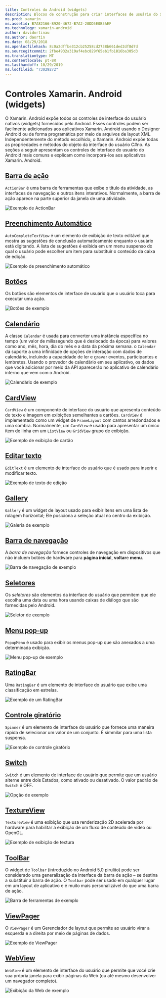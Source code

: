 ```yaml
---
title: Controles do Android (widgets)
description: Blocos de construção para criar interfaces de usuário do Xamarin. Android
ms.prod: xamarin
ms.assetid: B7A82166-B920-4672-B7A2-20DD5E0B5AEF
ms.technology: xamarin-android
author: davidortinau
ms.author: daortin
ms.date: 08/29/2018
ms.openlocfilehash: 8c0a2dffbe312cb25258cd2738b661ded2df8d7d
ms.sourcegitcommit: 2fbe4932a319af4ebc829f65eb1fb1816ba305d3
ms.translationtype: MT
ms.contentlocale: pt-BR
ms.lasthandoff: 10/29/2019
ms.locfileid: "73029272"
---
```

# <a name="xamarinandroid-controls-widgets"></a>Controles Xamarin. Android (widgets)

O Xamarin. Android expõe todos os controles de interface do usuário nativos (widgets) fornecidos pelo Android. Esses controles podem ser facilmente adicionados aos aplicativos Xamarin. Android usando o Designer Android ou de forma programática por meio de arquivos de layout XML. Independentemente do método escolhido, o Xamarin. Android expõe todas as propriedades e métodos do objeto da interface do usuário C#no. As seções a seguir apresentam os controles de interface do usuário do Android mais comuns e explicam como incorporá-los aos aplicativos Xamarin. Android.

## <a name="action-barandroiduser-interfacecontrolsaction-barmd"></a>[Barra de ação](~/android/user-interface/controls/action-bar.md) 

`ActionBar` é uma barra de ferramentas que exibe o título da atividade, as interfaces de navegação e outros itens interativos. Normalmente, a barra de ação aparece na parte superior da janela de uma atividade.

![Exemplo de ActionBar](images/action-bar.png)

## <a name="auto-completeandroiduser-interfacecontrolsauto-completemd"></a>[Preenchimento Automático](~/android/user-interface/controls/auto-complete.md)

`AutoCompleteTextView` é um elemento de exibição de texto editável que mostra as sugestões de conclusão automaticamente enquanto o usuário está digitando. A lista de sugestões é exibida em um menu suspenso do qual o usuário pode escolher um item para substituir o conteúdo da caixa de edição.

![Exemplo de preenchimento automático](images/auto-complete.png)

## <a name="buttonsandroiduser-interfacecontrolsbuttonsindexmd"></a>[Botões](~/android/user-interface/controls/buttons/index.md)

Os botões são elementos de interface de usuário que o usuário toca para executar uma ação.

![Botões de exemplo](images/buttons.png)

## <a name="calendarandroiduser-interfacecontrolscalendarmd"></a>[Calendário](~/android/user-interface/controls/calendar.md)

A classe `Calendar` é usada para converter uma instância específica no tempo (um valor de milissegundo que é deslocado da época) para valores como ano, mês, hora, dia do mês e a data da próxima semana.
o `Calendar` dá suporte a uma infinidade de opções de interação com dados de calendário, incluindo a capacidade de ler e gravar eventos, participantes e lembretes. Usando o provedor de calendário em seu aplicativo, os dados que você adicionar por meio da API aparecerão no aplicativo de calendário interno que vem com o Android.

![Calendário de exemplo](images/calendar.png)

## <a name="cardviewandroiduser-interfacecontrolscard-viewmd"></a>[CardView](~/android/user-interface/controls/card-view.md)

`CardView` é um componente de interface do usuário que apresenta conteúdo de texto e imagem em exibições semelhantes a cartões. `CardView` é implementado como um widget de `FrameLayout` com cantos arredondados e uma sombra. Normalmente, um `CardView` é usado para apresentar um único item de linha em um `ListView` ou `GridView` grupo de exibição.

![Exemplo de exibição de cartão](images/cardview.png)

## <a name="edit-textandroiduser-interfacecontrolsedit-textmd"></a>[Editar texto](~/android/user-interface/controls/edit-text.md)

`EditText` é um elemento de interface do usuário que é usado para inserir e modificar texto.

![Exemplo de texto de edição](images/edit-text.png)

## <a name="galleryandroiduser-interfacecontrolsgallerymd"></a>[Gallery](~/android/user-interface/controls/gallery.md)

`Gallery` é um widget de layout usado para exibir itens em uma lista de rolagem horizontal; Ele posiciona a seleção atual no centro da exibição.

![Galeria de exemplo](images/gallery.png)

## <a name="navigation-barandroiduser-interfacecontrolsnavigation-barmd"></a>[Barra de navegação](~/android/user-interface/controls/navigation-bar.md)

A *barra de navegação* fornece controles de navegação em dispositivos que não incluem botões de hardware para **página inicial**, **voltar**e **menu**.

![Barra de navegação de exemplo](images/navigation-bar.png)

## <a name="pickersandroiduser-interfacecontrolspickersindexmd"></a>[Seletores](~/android/user-interface/controls/pickers/index.md)

Os *seletores* são elementos da interface do usuário que permitem que ele escolha uma data ou uma hora usando caixas de diálogo que são fornecidas pelo Android.

![Seletor de exemplo](images/picker.png)

## <a name="popup-menuandroiduser-interfacecontrolspopup-menumd"></a>[Menu pop-up](~/android/user-interface/controls/popup-menu.md)

`PopupMenu` é usado para exibir os menus pop-up que são anexados a uma determinada exibição.

![Menu pop-up de exemplo](images/popup-menu.png)

## <a name="ratingbarandroiduser-interfacecontrolsratingbarmd"></a>[RatingBar](~/android/user-interface/controls/ratingbar.md)

Uma `RatingBar` é um elemento de interface do usuário que exibe uma classificação em estrelas.

![Exemplo de um RatingBar](ratingbar-images/01-ratingbar.png)

## <a name="spinnerandroiduser-interfacecontrolsspinnermd"></a>[Controle giratório](~/android/user-interface/controls/spinner.md)

`Spinner` é um elemento de interface do usuário que fornece uma maneira rápida de selecionar um valor de um conjunto. É simmilar para uma lista suspensa. 

![Exemplo de controle giratório](images/spinner.png)

## <a name="switchandroiduser-interfacecontrolsswitchmd"></a>[Switch](~/android/user-interface/controls/switch.md)

`Switch` é um elemento de interface de usuário que permite que um usuário alterne entre dois Estados, como ativado ou desativado. O valor padrão de `Switch` é OFF.

![Opção de exemplo](images/switch.png)

## <a name="textureviewandroiduser-interfacecontrolstexture-viewmd"></a>[TextureView](~/android/user-interface/controls/texture-view.md)

`TextureView` é uma exibição que usa renderização 2D acelerada por hardware para habilitar a exibição de um fluxo de conteúdo de vídeo ou OpenGL.

![Exemplo de exibição de textura](images/texture-view.png)

## <a name="toolbarandroiduser-interfacecontrolstool-barindexmd"></a>[ToolBar](~/android/user-interface/controls/tool-bar/index.md)

O widget de `Toolbar` (introduzido no Android 5,0 pirulito) pode ser considerado uma generalização da interface da barra de ação &ndash; se destina a substituir a barra de ação. O `Toolbar` pode ser usado em qualquer lugar em um layout de aplicativo e é muito mais personalizável do que uma barra de ação.

![Barra de ferramentas de exemplo](images/toolbar.png)

## <a name="viewpagerandroiduser-interfacecontrolsview-pagerindexmd"></a>[ViewPager](~/android/user-interface/controls/view-pager/index.md) 

O `ViewPager` é um Gerenciador de layout que permite ao usuário virar a esquerda e a direita por meio de páginas de dados.

![Exemplo de ViewPager](images/viewpager.png)

## <a name="webviewandroiduser-interfacecontrolsweb-viewmd"></a>[WebView](~/android/user-interface/controls/web-view.md)

`WebView` é um elemento de interface do usuário que permite que você crie sua própria janela para exibir páginas da Web (ou até mesmo desenvolver um navegador completo).

![Exibição da Web de exemplo](images/web-view.png)

